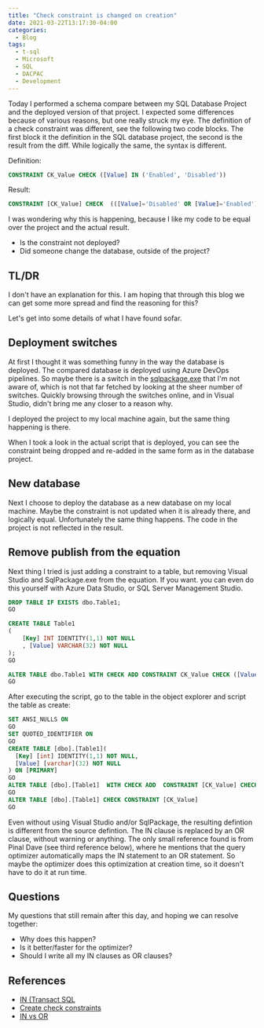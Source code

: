 ```yaml
---
title: "Check constraint is changed on creation"
date: 2021-03-22T13:17:30-04:00
categories:
  - Blog
tags:
  - t-sql
  - Microsoft
  - SQL
  - DACPAC
  - Development
---
```


Today I performed a schema compare between my SQL Database Project and the deployed version of that project. I expected some differences because of various reasons, but one really struck my eye. The definition of a check constraint was different, see the following two code blocks. The first block it the definition in the SQL database project, the second is the result from the diff. While logically the same, the syntax is different.

Definition:

```sql
CONSTRAINT CK_Value CHECK ([Value] IN ('Enabled', 'Disabled'))
```

Result:

```sql
CONSTRAINT [CK_Value] CHECK  (([Value]='Disabled' OR [Value]='Enabled'))
```

I was wondering why this is happening, because I like my code to be equal over the project and the actual result.

- Is the constraint not deployed?
- Did someone change the database, outside of the project?

## TL/DR

I don't have an explanation for this. I am hoping that through this blog we can get some more spread and find the reasoning for this?

Let's get into some details of what I have found sofar.

## Deployment switches

At first I thought it was something funny in the way the database is deployed. The compared database is deployed using Azure DevOps pipelines. So maybe there is a switch in the [sqlpackage.exe](https://docs.microsoft.com/en-us/sql/tools/sqlpackage/sqlpackage-publish?view=sql-server-ver15) that I'm not aware of, which is not that far fetched by looking at the sheer number of switches. Quickly browsing through the switches online, and in Visual Studio, didn't bring me any closer to a reason why.

I deployed the project to my local machine again, but the same thing happening is there.

When I took a look in the actual script that is deployed, you can see the constraint being dropped and re-added in the same form as in the database project.

## New database

Next I choose to deploy the database as a new database on my local machine. Maybe the constraint is not updated when it is already there, and logically equal.
Unfortunately the same thing happens. The code in the project is not reflected in the result.

## Remove publish from the equation

Next thing I tried is just adding a constraint to a table, but removing Visual Studio and SqlPackage.exe from the equation. If you want. you can even do this yourself with Azure Data Studio, or SQL Server Management Studio.

```sql
DROP TABLE IF EXISTS dbo.Table1;
GO

CREATE TABLE Table1
(
    [Key] INT IDENTITY(1,1) NOT NULL
    , [Value] VARCHAR(32) NOT NULL
);
GO

ALTER TABLE dbo.Table1 WITH CHECK ADD CONSTRAINT CK_Value CHECK ([Value] IN ('Enabled', 'Disabled'));
GO
```

After executing the script, go to the table in the object explorer and script the table as create:

```sql
SET ANSI_NULLS ON
GO
SET QUOTED_IDENTIFIER ON
GO
CREATE TABLE [dbo].[Table1](
  [Key] [int] IDENTITY(1,1) NOT NULL,
  [Value] [varchar](32) NOT NULL
) ON [PRIMARY]
GO
ALTER TABLE [dbo].[Table1]  WITH CHECK ADD  CONSTRAINT [CK_Value] CHECK  (([Value]='Disabled' OR [Value]='Enabled'))
GO
ALTER TABLE [dbo].[Table1] CHECK CONSTRAINT [CK_Value]
GO
```

Even without using Visual Studio and/or SqlPackage, the resulting defintion is different from the source defintion. The IN clause is replaced by an OR clause, without warning or anything. The only small reference found is from Pinal Dave (see third reference below), where he mentions that the query optimizer automatically maps the IN statement to an OR statement. So maybe the optimizer does this optimization at creation time, so it doesn't have to do it at run time.

## Questions

My questions that still remain after this day, and hoping we can resolve together:

- Why does this happen?
- Is it better/faster for the optimizer?
- Should I write all my IN clauses as OR clauses?

## References

- [IN (Transact SQL](https://docs.microsoft.com/en-us/sql/t-sql/language-elements/in-transact-sql?view=sql-server-ver15)
- [Create check constraints](https://docs.microsoft.com/en-us/sql/relational-databases/tables/create-check-constraints?view=sql-server-ver15)
- [IN vs OR](https://blog.sqlauthority.com/2018/06/13/sql-server-performance-comparison-in-vs-or/)
